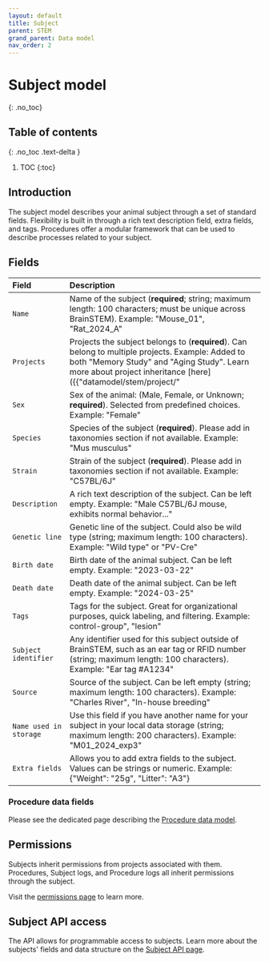 ```yaml
---
layout: default
title: Subject
parent: STEM
grand_parent: Data model
nav_order: 2
---
```


# Subject model
{: .no_toc}

## Table of contents
{: .no_toc .text-delta }

1. TOC
{:toc}

## Introduction

The subject model describes your animal subject through a set of standard fields. Flexibility is built in through a rich text description field, extra fields, and tags. Procedures offer a modular framework that can be used to describe processes related to your subject.

## Fields

| Field | Description |
|:------|:------------|
| `Name` | Name of the subject (**required**; string; maximum length: 100 characters; must be unique across BrainSTEM). Example: "Mouse_01", "Rat_2024_A" |
| `Projects` | Projects the subject belongs to (**required**). Can belong to multiple projects. Example: Added to both "Memory Study" and "Aging Study". Learn more about project inheritance [here]({{"datamodel/stem/project/"|absolute_url}}). |
| `Sex` | Sex of the animal: (Male, Female, or Unknown; **required**). Selected from predefined choices. Example: "Female" |
| `Species` | Species of the subject (**required**). Please add in taxonomies section if not available. Example: "Mus musculus" |
| `Strain` | Strain of the subject (**required**). Please add in taxonomies section if not available. Example: "C57BL/6J" |
| `Description` | A rich text description of the subject. Can be left empty. Example: "Male C57BL/6J mouse, exhibits normal behavior..." |
| `Genetic line` | Genetic line of the subject. Could also be wild type (string; maximum length: 100 characters). Example: "Wild type" or "PV-Cre" |
| `Birth date` | Birth date of the animal subject. Can be left empty. Example: "2023-03-22" |
| `Death date` | Death date of the animal subject. Can be left empty. Example: "2024-03-25" |
| `Tags` | Tags for the subject. Great for organizational purposes, quick labeling, and filtering. Example: control-group", "lesion" |
| `Subject identifier` | Any identifier used for this subject outside of BrainSTEM, such as an ear tag or RFID number (string; maximum length: 100 characters). Example: "Ear tag #A1234" |
| `Source` | Source of the subject. Can be left empty (string; maximum length: 100 characters). Example: "Charles River", "In-house breeding" |
| `Name used in storage` | Use this field if you have another name for your subject in your local data storage (string; maximum length: 200 characters). Example: "M01_2024_exp3" |
| `Extra fields` | Allows you to add extra fields to the subject. Values can be strings or numeric. Example: {"Weight": "25g", "Litter": "A3"} |

### Procedure data fields

Please see the dedicated page describing the [Procedure data model]({{"datamodel/modules/procedure"|absolute_url}}).


## Permissions

Subjects inherit permissions from projects associated with them. Procedures, Subject logs, and Procedure logs all inherit permissions through the subject.

Visit the [permissions page]({{"datamodel/permissions/"|absolute_url}}) to learn more. 

## Subject API access

The API allows for programmable access to subjects. Learn more about the subjects' fields and data structure on the [Subject API page]({{"api/stem/subject/"|absolute_url}}).
